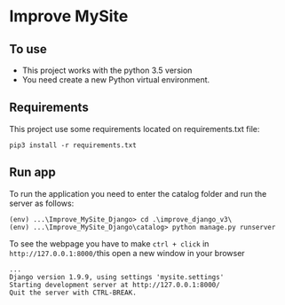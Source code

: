 # Improve MySite

## To use
* This project works with the python 3.5 version
* You need create a new Python virtual environment.
## Requirements
This project use some requirements located on requirements.txt file:
```
pip3 install -r requirements.txt
```

## Run app
To run the application you need to enter the catalog folder and run the server as follows:
```
(env) ...\Improve_MySite_Django> cd .\improve_django_v3\ 
(env) ...\Improve_MySite_Django\catalog> python manage.py runserver
```
To see the webpage you have to make `ctrl + click` in `http://127.0.0.1:8000/`this open a new window in your browser
```
...
Django version 1.9.9, using settings 'mysite.settings'
Starting development server at http://127.0.0.1:8000/
Quit the server with CTRL-BREAK.
```
